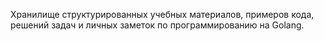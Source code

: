 Хранилище структурированных учебных материалов, примеров кода, решений задач и личных заметок по программированию на Golang.
